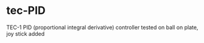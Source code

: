 # tec-PID
TEC-1 PID (proportional integral derivative) controller tested on ball on plate, joy stick added
